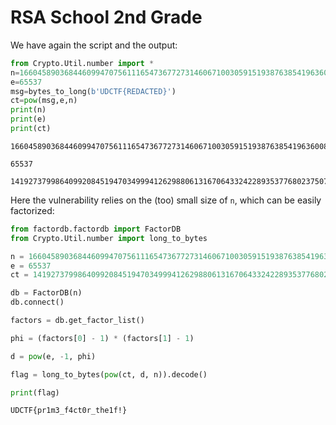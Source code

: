 # RSA School 2nd Grade 

We have again the script and the output:

```python
from Crypto.Util.number import *
n=166045890368446099470756111654736772731460671003059151938763854196360081247044441029824134260263654537
e=65537
msg=bytes_to_long(b'UDCTF{REDACTED}')
ct=pow(msg,e,n)
print(n)
print(e)
print(ct)   
```

    166045890368446099470756111654736772731460671003059151938763854196360081247044441029824134260263654537
    
    65537
    
    141927379986409920845194703499941262988061316706433242289353776802375074525295688904215113445883589653

Here the vulnerability relies on the (too) small size of `n`, which can be easily factorized:

```python
from factordb.factordb import FactorDB
from Crypto.Util.number import long_to_bytes

n = 166045890368446099470756111654736772731460671003059151938763854196360081247044441029824134260263654537
e = 65537
ct = 141927379986409920845194703499941262988061316706433242289353776802375074525295688904215113445883589653

db = FactorDB(n)
db.connect()

factors = db.get_factor_list()

phi = (factors[0] - 1) * (factors[1] - 1)

d = pow(e, -1, phi)

flag = long_to_bytes(pow(ct, d, n)).decode()

print(flag)
```

    UDCTF{pr1m3_f4ct0r_the1f!}
